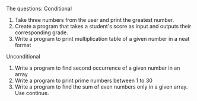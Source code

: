 The questions: 
Conditional

1. Take three numbers from the user and print the greatest number.
2. Create a program that takes a student's score as input and outputs their corresponding grade.
3. Write a program to print multiplication table of a given number in a neat format

Unconditional

1. Write a program to find second occurrence of a given number in an array
2. Write a program to print prime numbers between 1 to 30
3. Write a program to find the sum of even numbers only in a given array. Use continue.
